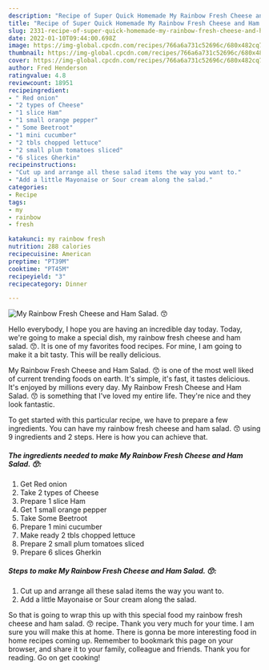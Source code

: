 ```yaml
---
description: "Recipe of Super Quick Homemade My Rainbow Fresh Cheese and Ham Salad. 😙"
title: "Recipe of Super Quick Homemade My Rainbow Fresh Cheese and Ham Salad. 😙"
slug: 2331-recipe-of-super-quick-homemade-my-rainbow-fresh-cheese-and-ham-salad
date: 2022-01-10T09:44:00.698Z
image: https://img-global.cpcdn.com/recipes/766a6a731c52696c/680x482cq70/my-rainbow-fresh-cheese-and-ham-salad-recipe-main-photo.jpg
thumbnail: https://img-global.cpcdn.com/recipes/766a6a731c52696c/680x482cq70/my-rainbow-fresh-cheese-and-ham-salad-recipe-main-photo.jpg
cover: https://img-global.cpcdn.com/recipes/766a6a731c52696c/680x482cq70/my-rainbow-fresh-cheese-and-ham-salad-recipe-main-photo.jpg
author: Fred Henderson
ratingvalue: 4.8
reviewcount: 18951
recipeingredient:
- " Red onion"
- "2 types of Cheese"
- "1 slice Ham"
- "1 small orange pepper"
- " Some Beetroot"
- "1 mini cucumber"
- "2 tbls chopped lettuce"
- "2 small plum tomatoes sliced"
- "6 slices Gherkin"
recipeinstructions:
- "Cut up and arrange all these salad items the way you want to."
- "Add a little Mayonaise or Sour cream along the salad."
categories:
- Recipe
tags:
- my
- rainbow
- fresh

katakunci: my rainbow fresh 
nutrition: 288 calories
recipecuisine: American
preptime: "PT39M"
cooktime: "PT45M"
recipeyield: "3"
recipecategory: Dinner

---
```



![My Rainbow Fresh Cheese and Ham Salad. 😙](https://img-global.cpcdn.com/recipes/766a6a731c52696c/680x482cq70/my-rainbow-fresh-cheese-and-ham-salad-recipe-main-photo.jpg)

Hello everybody, I hope you are having an incredible day today. Today, we're going to make a special dish, my rainbow fresh cheese and ham salad. 😙. It is one of my favorites food recipes. For mine, I am going to make it a bit tasty. This will be really delicious.



My Rainbow Fresh Cheese and Ham Salad. 😙 is one of the most well liked of current trending foods on earth. It's simple, it's fast, it tastes delicious. It's enjoyed by millions every day. My Rainbow Fresh Cheese and Ham Salad. 😙 is something that I've loved my entire life. They're nice and they look fantastic.


To get started with this particular recipe, we have to prepare a few ingredients. You can have my rainbow fresh cheese and ham salad. 😙 using 9 ingredients and 2 steps. Here is how you can achieve that.

<!--inarticleads1-->

##### The ingredients needed to make My Rainbow Fresh Cheese and Ham Salad. 😙:

1. Get  Red onion
1. Take 2 types of Cheese
1. Prepare 1 slice Ham
1. Get 1 small orange pepper
1. Take  Some Beetroot
1. Prepare 1 mini cucumber
1. Make ready 2 tbls chopped lettuce
1. Prepare 2 small plum tomatoes sliced
1. Prepare 6 slices Gherkin




<!--inarticleads2-->

##### Steps to make My Rainbow Fresh Cheese and Ham Salad. 😙:

1. Cut up and arrange all these salad items the way you want to.
1. Add a little Mayonaise or Sour cream along the salad.




So that is going to wrap this up with this special food my rainbow fresh cheese and ham salad. 😙 recipe. Thank you very much for your time. I am sure you will make this at home. There is gonna be more interesting food in home recipes coming up. Remember to bookmark this page on your browser, and share it to your family, colleague and friends. Thank you for reading. Go on get cooking!
